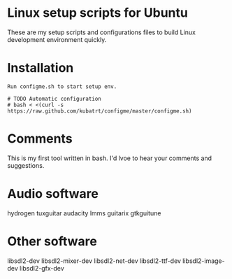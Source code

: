 Linux setup scripts for Ubuntu
=======================================

These are my setup scripts and configurations files to build Linux development environment quickly.

Installation
===================

    Run configme.sh to start setup env.
    
    # TODO Automatic configuration
    # bash < <(curl -s https://raw.github.com/kubatrt/configme/master/configme.sh)

Comments
===================

This is my first tool written in bash. I'd lvoe to hear your comments and suggestions.



Audio software
===================

hydrogen
tuxguitar
audacity
lmms
guitarix
gtkguitune


Other software
===================

libsdl2-dev 
libsdl2-mixer-dev 
libsdl2-net-dev 
libsdl2-ttf-dev 
libsdl2-image-dev 
libsdl2-gfx-dev
